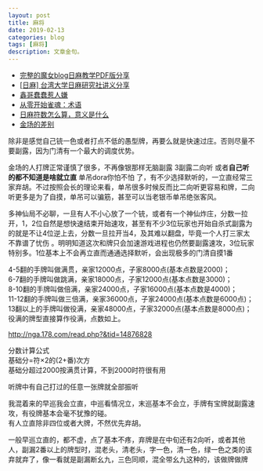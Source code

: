 ```yaml
---
layout: post
title: 麻将
date: 2019-02-13
categories: blog
tags: [麻将]
description: 文章金句。
---
```



- [完整的魔女blog日麻教学PDF版分享](http://bbs.nga.cn/read.php?tid=16199422)
- [[日麻] 台湾大学日麻研究社讲义分享 ](http://bbs.nga.cn/read.php?tid=16305312)
- [鑫哥蠢蠢惹人嫌](http://blog.sina.cn/dpool/blog/u/2138617711)
- [从零开始雀魂：术语](https://tieba.baidu.com/p/6031756563?lp=5027&mo_device=1&is_jingpost=0&pn=0&#type=3)
- [日麻符数怎么算，意义是什么](http://bbs.nga.cn/read.php?tid=16423775)
- [金场的差别](http://bbs.nga.cn/read.php?tid=16432422&rand=846)


除非是感觉自己铳一色或者打点不低的愚型牌，再要么就是快速过庄。否则尽量不要副露，因为门清有一个最大的调度优势。<br>

金场的人打牌正常谨慎了很多，不再像银那样无脑副露 3副露二向听 或者**自己听的都不知道是啥就立直** 单吊dora你怕不怕 了，有不少选择默听的，一立直经常三家弃胡。不过按照会长的理论来看，单吊很多时候反而比二向听更容易和牌，二向听更多是为了自摸，单吊可以骗筋，甚至可以当老银币单吊绝张客风。<br>

多神仙局不必聊，一旦有人不小心放了一个铳，或者有一个神仙炸庄，分数一拉开，1，2位自然是想快速结束开始速攻，甚至有不少3位玩家也开始自杀式副露为的就是不让4位逆上去，分数一旦拉开当4，及其难以翻盘，毕竟一个人打三家太不靠谱了忧伤 。明明知道这次和牌只会加速游戏进程也仍然要副露速攻，3位玩家特别多。1位基本上不会再立直而通通选择默听，会出现极多的门清自摸1番 


4-5翻的手牌叫做满贯，亲家12000点，子家8000点(基本点数是2000)；<br>
6-7翻的手牌叫做跳满，亲家18000点，子家12000点(基本点数是3000)；<br>
8-10翻的手牌叫做倍满，亲家24000点，子家16000点(基本点数是4000)；<br>
11-12翻的手牌叫做三倍满，亲家36000点，子家24000点(基本点数是6000点)；<br>
13翻以上的手牌叫做役满，亲家48000点，子家32000点(基本点数是8000点)；役满的牌型直接算作役满，点数如上。


http://nga.178.com/read.php?&tid=14876828


分数计算公式<br>
基础分=符×2的(2+番)次方<br>
基础分超过2000按满贯计算，不到2000时符很有用


听牌中有自己打过的任意一张牌就全部振听


我混着来的早巡我会立直，中巡看情况立，末巡基本不会立，手牌有宝牌就副露速攻，有役牌基本会毫不犹豫的碰。<br>
有人立直除非四位或者大牌，不然优先弃胡。<br>


一般早巡立直的，都不虚，点了基本不疼，弃牌是在中旬还有2向听，或者其他人，副漏2番以上的牌型时，混老头，清老头，字一色，清一色，绿一色之类的该弃就弃了，像一看就是副漏断幺九，三色同顺，混全带幺九这种的，该做牌做牌

